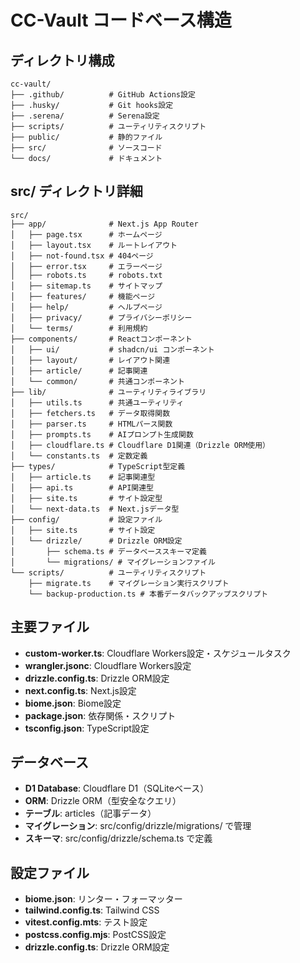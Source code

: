 # CC-Vault コードベース構造

## ディレクトリ構成
```
cc-vault/
├── .github/          # GitHub Actions設定
├── .husky/           # Git hooks設定
├── .serena/          # Serena設定
├── scripts/          # ユーティリティスクリプト
├── public/           # 静的ファイル
├── src/              # ソースコード
└── docs/             # ドキュメント
```

## src/ ディレクトリ詳細
```
src/
├── app/              # Next.js App Router
│   ├── page.tsx      # ホームページ
│   ├── layout.tsx    # ルートレイアウト
│   ├── not-found.tsx # 404ページ
│   ├── error.tsx     # エラーページ
│   ├── robots.ts     # robots.txt
│   ├── sitemap.ts    # サイトマップ
│   ├── features/     # 機能ページ
│   ├── help/         # ヘルプページ
│   ├── privacy/      # プライバシーポリシー
│   └── terms/        # 利用規約
├── components/       # Reactコンポーネント
│   ├── ui/           # shadcn/ui コンポーネント
│   ├── layout/       # レイアウト関連
│   ├── article/      # 記事関連
│   └── common/       # 共通コンポーネント
├── lib/              # ユーティリティライブラリ
│   ├── utils.ts      # 共通ユーティリティ
│   ├── fetchers.ts   # データ取得関数
│   ├── parser.ts     # HTMLパース関数
│   ├── prompts.ts    # AIプロンプト生成関数
│   ├── cloudflare.ts # Cloudflare D1関連（Drizzle ORM使用）
│   └── constants.ts  # 定数定義
├── types/            # TypeScript型定義
│   ├── article.ts    # 記事関連型
│   ├── api.ts        # API関連型
│   ├── site.ts       # サイト設定型
│   └── next-data.ts  # Next.jsデータ型
├── config/           # 設定ファイル
│   ├── site.ts       # サイト設定
│   └── drizzle/      # Drizzle ORM設定
│       ├── schema.ts # データベーススキーマ定義
│       └── migrations/ # マイグレーションファイル
└── scripts/          # ユーティリティスクリプト
    ├── migrate.ts    # マイグレーション実行スクリプト
    └── backup-production.ts # 本番データバックアップスクリプト
```

## 主要ファイル
- **custom-worker.ts**: Cloudflare Workers設定・スケジュールタスク
- **wrangler.jsonc**: Cloudflare Workers設定
- **drizzle.config.ts**: Drizzle ORM設定
- **next.config.ts**: Next.js設定
- **biome.json**: Biome設定
- **package.json**: 依存関係・スクリプト
- **tsconfig.json**: TypeScript設定

## データベース
- **D1 Database**: Cloudflare D1（SQLiteベース）
- **ORM**: Drizzle ORM（型安全なクエリ）
- **テーブル**: articles（記事データ）
- **マイグレーション**: src/config/drizzle/migrations/ で管理
- **スキーマ**: src/config/drizzle/schema.ts で定義

## 設定ファイル
- **biome.json**: リンター・フォーマッター
- **tailwind.config.ts**: Tailwind CSS
- **vitest.config.mts**: テスト設定
- **postcss.config.mjs**: PostCSS設定
- **drizzle.config.ts**: Drizzle ORM設定